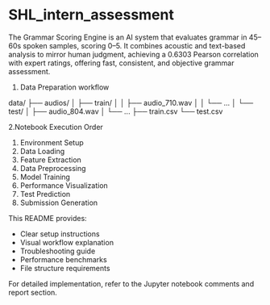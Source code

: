 # SHL_intern_assessment
The Grammar Scoring Engine is an AI system that evaluates grammar in 45–60s spoken samples, scoring 0–5. It combines acoustic and text-based analysis to mirror human judgment, achieving a 0.6303 Pearson correlation with expert ratings, offering fast, consistent, and objective grammar assessment.

1. Data Preparation workflow

data/
├── audios/
│   ├── train/
│   │   ├── audio_710.wav
│   │   └── ...
│   └── test/
│       ├── audio_804.wav
│       └── ...
├── train.csv
└── test.csv


2.Notebook Execution Order

1. Environment Setup
2. Data Loading
3. Feature Extraction
4. Data Preprocessing
5. Model Training
6. Performance Visualization
7. Test Prediction
8. Submission Generation


This README provides:
- Clear setup instructions
- Visual workflow explanation
- Troubleshooting guide
- Performance benchmarks
- File structure requirements

For detailed implementation, refer to the Jupyter notebook comments and report section.
